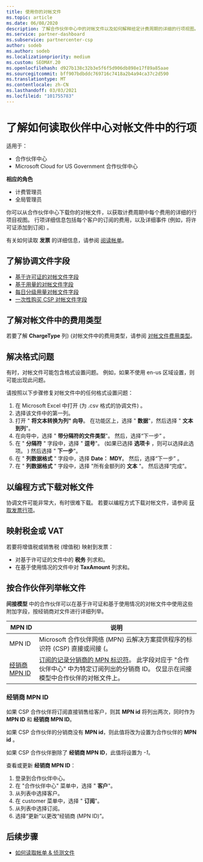 ```yaml
---
title: 使用你的对帐文件
ms.topic: article
ms.date: 06/08/2020
description: 了解合作伙伴中心中的对帐文件以及如何解释给定计费周期的详细的行项视图。
ms.service: partner-dashboard
ms.subservice: partnercenter-csp
author: sodeb
ms.author: sodeb
ms.localizationpriority: medium
ms.custom: SEOMAY.20
ms.openlocfilehash: d927b138c32b3e5f6f5d906db898e17f89a85aae
ms.sourcegitcommit: bff907bdbddc769716c7418a2b4a94ca37c2d590
ms.translationtype: MT
ms.contentlocale: zh-CN
ms.lasthandoff: 03/03/2021
ms.locfileid: "101755783"
---
```

# <a name="learn-how-to-read-the-line-items-in-your-partner-center-reconciliation-files"></a>了解如何读取伙伴中心对帐文件中的行项

适用于：

- 合作伙伴中心
- Microsoft Cloud for US Government 合作伙伴中心

**相应的角色**

- 计费管理员
- 全局管理员

你可以从合作伙伴中心下载你的对帐文件，以获取计费周期中每个费用的详细的行项目视图。 行项详细信息包括每个客户的订阅的费用，以及详细事件 (例如，将许可证添加到订阅) 。

有关如何读取 **发票** 的详细信息，请参阅 [阅读帐单](read-your-bill.md)。

## <a name="understand-reconciliation-file-fields"></a>了解协调文件字段

- [基于许可证的对帐文件字段](license-based-recon-files.md)
- [基于用量的对帐文件字段](usage-based-recon-files.md)
- [每日分级用量对帐文件字段](daily-rated-usage-recon-files.md)
- [一次性购买 CSP 对帐文件字段](modern-invoice-reconciliation-file.md)

## <a name="understand-charge-types-in-reconciliation-files"></a>了解对帐文件中的费用类型

若要了解 **ChargeType** 列)  (对帐文件中的费用类型，请参阅 [对帐文件费用类型](recon-file-charge-types.md)。

## <a name="fix-formatting-issues"></a>解决格式问题

有时，对帐文件可能包含格式设置问题。 例如，如果不使用 en-us 区域设置，则可能出现此问题。

请按照以下步骤修复对帐文件中的任何格式设置问题：

1. 在 Microsoft Excel 中打开 (为 .csv 格式的协调文件) 。
2. 选择该文件中的第一列。
3. 打开 " **将文本转换为列" 向导**。 在功能区上，选择 " **数据**"，然后选择 " **文本到列**"。
4. 在向导中，选择 " **带分隔符的文件类型**"。 然后，选择“下一步”  。
5. 在 " **分隔符** " 字段中，选择 " **逗号**"。  (如果已选择 **选项卡** ，则可以选择此选项。 ) 然后选择 " **下一步**"。
6. 在 " **列数据格式** " 字段中，选择 **Date： MDY**。 然后，选择“下一步”  。
7. 在 " **列数据格式** " 字段中，选择 "所有金额列的 **文本** "。 然后选择“完成”。

## <a name="download-reconciliation-files-programmatically"></a>以编程方式下载对帐文件

协调文件可能非常大，有时很难下载。 若要以编程方式下载对帐文件，请参阅 [获取发票行项](/partner-center/develop/get-invoiceline-items)。

## <a name="map-taxes-or-vat"></a>映射税金或 VAT

若要将增值税或销售税 (增值税) 映射到发票：

- 对基于许可证的文件中的 **税务** 列求和。
- 在基于使用情况的文件中对 **TaxAmount** 列求和。

## <a name="itemize-reconciliation-files-by-partner"></a>按合作伙伴列举帐文件

**间接模型** 中的合作伙伴可以在基于许可证和基于使用情况的对帐文件中使用这些附加字段，按经销商对文件进行详细列举。

| MPN ID | 说明 |
| ------ | ----------- |
| MPN ID | Microsoft 合作伙伴网络 (MPN) 云解决方案提供程序的标识符 (CSP) 直接或间接 (。 |
| [经销商 MPN ID](#reseller-mpn-id) | [订阅的记录分销商的 MPN 标识符](#reseller-mpn-id)。 此字段对应于 "合作伙伴中心" 中为特定订阅列出的分销商 ID。 仅显示在间接模型中合作伙伴的对帐文件上。 |

### <a name="reseller-mpn-id"></a>经销商 MPN ID

如果 CSP 合作伙伴将订阅直接销售给客户，则其 **MPN id** 将列出两次，同时作为 **MPN ID** 和 **经销商 MPN ID**。

如果 CSP 合作伙伴的分销商没有 **MPN id**，则此值将改为设置为合作伙伴的 **MPN id** 。

如果 CSP 合作伙伴删除了 **经销商 MPN ID**，此值将设置为 *-1*。

查看或更新 **经销商 MPN ID**：

1. 登录到合作伙伴中心。
2. 在 "合作伙伴中心" 菜单中，选择 " **客户**"。
3. 从列表中选择客户。
4. 在 customer 菜单中，选择 " **订阅**"。
5. 从列表中选择订阅。
6. 选择“更新”以更改“经销商 (MPN ID)”。

## <a name="next-steps"></a>后续步骤

- [如何读取帐单 & 侦测文件](read-your-bill.md) 